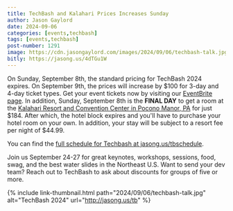 ```yaml
---
title: TechBash and Kalahari Prices Increases Sunday
author: Jason Gaylord
date: 2024-09-06
categories: [events,techbash]
tags: [events,techbash]
post-number: 1291
image: https://cdn.jasongaylord.com/images/2024/09/06/techbash-talk.jpg
bitly: https://jasong.us/4dTGu1W
---
```


On Sunday, September 8th, the standard pricing for TechBash 2024 expires. On September 9th, the prices will increase by $100 for 3-day and 4-day ticket types. Get your event tickets now by visiting our [EventBrite page](https://jasong.us/3QoMndL). In addition, Sunday, September 8th is the **FINAL DAY** to get a room at the [Kalahari Resort and Convention Center in Pocono Manor, PA](https://jasong.us/hotelreg) for just $184. After which, the hotel block expires and you'll have to purchase your hotel room on your own. In addition, your stay will be subject to a resort fee per night of $44.99.

You can find the [full schedule for Techbash at jasong.us/tbschedule](https://jasong.us/tbschedule). 

Join us September 24-27 for great keynotes, workshops, sessions, food, swag, and the best water slides in the Northeast U.S. Want to send your dev team? Reach out to TechBash to ask about discounts for groups of five or more.

{% include link-thumbnail.html path="2024/09/06/techbash-talk.jpg" alt="TechBash 2024" url="http://jasong.us/tb" %}